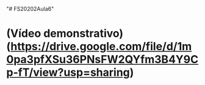 "# FS20202Aula6" 
# (Vídeo demonstrativo)(https://drive.google.com/file/d/1m0pa3pfXSu36PNsFW2QYfm3B4Y9Cp-fT/view?usp=sharing)
